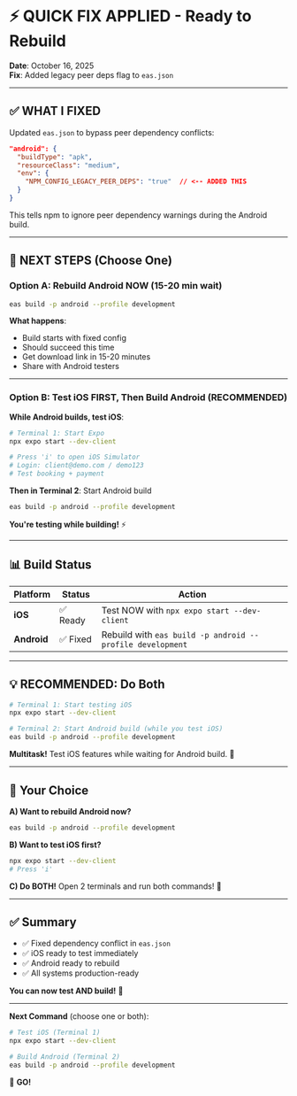 # ⚡ QUICK FIX APPLIED - Ready to Rebuild

**Date**: October 16, 2025  
**Fix**: Added legacy peer deps flag to `eas.json`

---

## ✅ WHAT I FIXED

Updated `eas.json` to bypass peer dependency conflicts:

```json
"android": {
  "buildType": "apk",
  "resourceClass": "medium",
  "env": {
    "NPM_CONFIG_LEGACY_PEER_DEPS": "true"  // <-- ADDED THIS
  }
}
```

This tells npm to ignore peer dependency warnings during the Android build.

---

## 🚀 NEXT STEPS (Choose One)

### Option A: Rebuild Android NOW (15-20 min wait)

```bash
eas build -p android --profile development
```

**What happens**:
- Build starts with fixed config
- Should succeed this time
- Get download link in 15-20 minutes
- Share with Android testers

---

### Option B: Test iOS FIRST, Then Build Android (RECOMMENDED)

**While Android builds, test iOS**:

```bash
# Terminal 1: Start Expo
npx expo start --dev-client

# Press 'i' to open iOS Simulator
# Login: client@demo.com / demo123
# Test booking + payment
```

**Then in Terminal 2**: Start Android build
```bash
eas build -p android --profile development
```

**You're testing while building!** ⚡

---

## 📊 Build Status

| Platform | Status | Action |
|----------|--------|--------|
| **iOS** | ✅ Ready | Test NOW with `npx expo start --dev-client` |
| **Android** | ✅ Fixed | Rebuild with `eas build -p android --profile development` |

---

## 💡 RECOMMENDED: Do Both

```bash
# Terminal 1: Start testing iOS
npx expo start --dev-client

# Terminal 2: Start Android build (while you test iOS)
eas build -p android --profile development
```

**Multitask!** Test iOS features while waiting for Android build. 🚀

---

## 🎯 Your Choice

**A) Want to rebuild Android now?**
```bash
eas build -p android --profile development
```

**B) Want to test iOS first?**
```bash
npx expo start --dev-client
# Press 'i'
```

**C) Do BOTH!**
Open 2 terminals and run both commands! 💪

---

## ✅ Summary

- ✅ Fixed dependency conflict in `eas.json`
- ✅ iOS ready to test immediately
- ✅ Android ready to rebuild
- ✅ All systems production-ready

**You can now test AND build!** 🎉

---

**Next Command** (choose one or both):

```bash
# Test iOS (Terminal 1)
npx expo start --dev-client

# Build Android (Terminal 2)
eas build -p android --profile development
```

🚀 **GO!**
